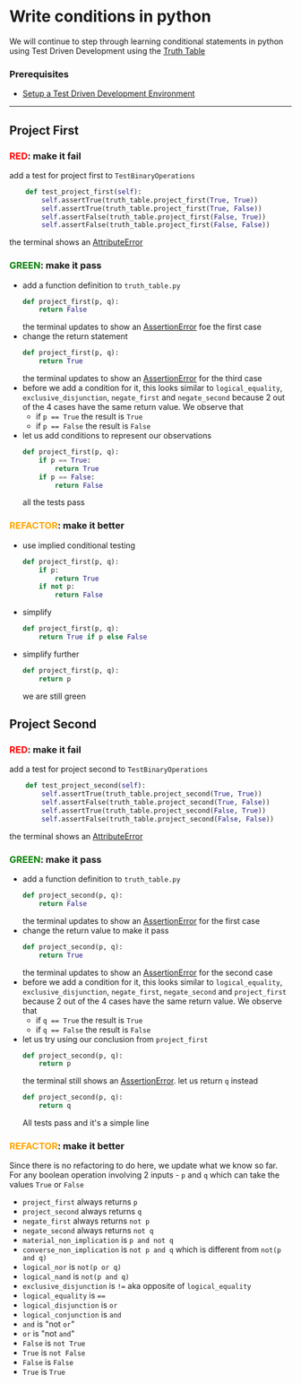 # Write conditions in python

We will continue to step through learning conditional statements in python using Test Driven Development using the [Truth Table](https://en.wikipedia.org/wiki/Truth_table)

### Prerequisites

- [Setup a Test Driven Development Environment](./TDD_SETUP.md)

---

## Project First

### <span style="color:red">**RED**</span>: make it fail

add a test for project first to `TestBinaryOperations`

```python
    def test_project_first(self):
        self.assertTrue(truth_table.project_first(True, True))
        self.assertTrue(truth_table.project_first(True, False))
        self.assertFalse(truth_table.project_first(False, True))
        self.assertFalse(truth_table.project_first(False, False))
```

the terminal shows an [AttributeError](./ATTRIBUTE_ERROR.md)

### <span style="color:green">**GREEN**</span>: make it pass

- add a function definition to `truth_table.py`
    ```python
    def project_first(p, q):
        return False
    ```
    the terminal updates to show an [AssertionError](./ASSERTION_ERROR.md) foe the first case
- change the return statement
    ```python
    def project_first(p, q):
        return True
    ```
    the terminal updates to show an [AssertionError](./ASSERTION_ERROR.md) for the third case
- before we add a condition for it, this looks similar to `logical_equality`, `exclusive_disjunction`, `negate_first` and `negate_second` because 2 out of the 4 cases have the same return value. We observe that
    - if `p == True` the result is `True`
    - if `p == False` the result is `False`
- let us add conditions to represent our observations
    ```python
    def project_first(p, q):
        if p == True:
            return True
        if p == False:
            return False
    ```
    all the tests pass

### <span style="color:orange">**REFACTOR**</span>: make it better

- use implied conditional testing
    ```python
    def project_first(p, q):
        if p:
            return True
        if not p:
            return False
    ```
- simplify
    ```python
    def project_first(p, q):
        return True if p else False
    ```
- simplify further
    ```python
    def project_first(p, q):
        return p
    ```
    we are still green

## Project Second

### <span style="color:red">**RED**</span>: make it fail

add a test for project second to `TestBinaryOperations`

```python
    def test_project_second(self):
        self.assertTrue(truth_table.project_second(True, True))
        self.assertFalse(truth_table.project_second(True, False))
        self.assertTrue(truth_table.project_second(False, True))
        self.assertFalse(truth_table.project_second(False, False))
```

the terminal shows an [AttributeError](./ATTRIBUTE_ERROR.md)

### <span style="color:green">**GREEN**</span>: make it pass

- add a function definition to `truth_table.py`
    ```python
    def project_second(p, q):
        return False
    ```
    the terminal updates to show an [AssertionError](./ASSERTION_ERROR.md) for the first case
- change the return value to make it pass
    ```python
    def project_second(p, q):
        return True
    ```
    the terminal updates to show an [AssertionError](./ASSERTION_ERROR.md) for the second case
- before we add a condition for it, this looks similar to `logical_equality`, `exclusive_disjunction`, `negate_first`, `negate_second` and `project_first` because 2 out of the 4 cases have the same return value. We observe that
    - if `q == True` the result is `True`
    - if `q == False` the result is `False`
- let us try using our conclusion from `project_first`
    ```python
    def project_second(p, q):
        return p
    ```
    the terminal still shows an [AssertionError](./ASSERTION_ERROR.md). let us return `q` instead
    ```python
    def project_second(p, q):
        return q
    ```
    All tests pass and it's a simple line

### <span style="color:orange">**REFACTOR**</span>: make it better

Since there is no refactoring to do here, we update what we know so far. For any boolean operation involving 2 inputs - `p` and `q` which can take the values `True` or `False`
- `project_first` always returns `p`
- `project_second` always returns `q`
- `negate_first` always returns `not p`
- `negate_second` always returns `not q`
- `material_non_implication` is `p and not q`
- `converse_non_implication` is `not p and q` which is different from `not(p and q)`
- `logical_nor` is `not(p or q)`
- `logical_nand` is `not(p and q)`
- `exclusive_disjunction` is `!=` aka opposite of `logical_equality`
- `logical_equality` is `==`
- `logical_disjunction` is `or`
- `logical_conjunction` is `and`
- `and` is "not `or`"
- `or` is "not `and`"
- `False` is `not True`
- `True` is `not False`
- `False` is `False`
- `True` is `True`